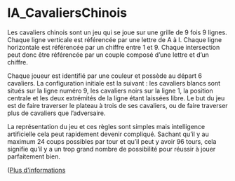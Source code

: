 # IA_CavaliersChinois

Les cavaliers chinois sont un jeu qui se joue sur une grille de 9 fois 9 lignes. Chaque ligne verticale est référencée par une lettre de A à I. Chaque ligne horizontale est référencée par un chiffre entre 1 et 9. Chaque intersection peut donc être référencée par un couple composé d’une lettre et d’un chiffre.

Chaque joueur est identifié par une couleur et possède au départ 6 cavaliers. La configuration initiale est la suivant : les cavaliers blancs sont situés sur la ligne numéro 9, les cavaliers noirs sur la ligne 1, la position centrale et les deux extrémités de la ligne étant laissées libre. Le but du jeu est de faire traverser le plateau à trois de ses cavaliers, ou de faire traverser plus de cavaliers que l’adversaire.

La représentation du jeu et ces règles sont simples mais intelligence artificielle cela peut rapidement devenir compliqué. Sachant qu’il y au maximum 24 coups possibles par tour et qu’il peut y avoir 96 tours, cela signifie qu’il y a un trop grand nombre de possibilité pour réussir à jouer parfaitement bien.

([Plus d'informations](RAPPORT.pdf)